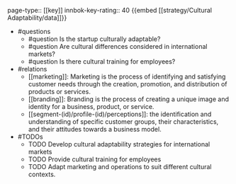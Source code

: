 page-type:: [[key]]
innbok-key-rating:: 40
{{embed [[strategy/Cultural Adaptability/data]]}}
- #questions
  - #question Is the startup culturally adaptable?
  - #question Are cultural differences considered in international markets?
  - #question Is there cultural training for employees?
- #relations
  - [[marketing]]: Marketing is the process of identifying and satisfying customer needs through the creation, promotion, and distribution of products or services.
  - [[branding]]: Branding is the process of creating a unique image and identity for a business, product, or service.
  - [[segment-(id)/profile-(id)/perceptions]]: the identification and understanding of specific customer groups, their characteristics, and their attitudes towards a business model.
- #TODOs
  - TODO Develop cultural adaptability strategies for international markets
  - TODO  Provide cultural training for employees
  - TODO  Adapt marketing and operations to suit different cultural contexts.



